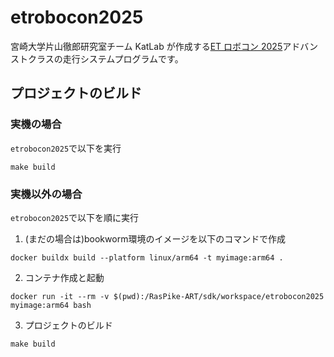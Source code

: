 # etrobocon2025

宮崎大学片山徹郎研究室チーム KatLab が作成する[ET ロボコン 2025](https://www.etrobo.jp/)アドバンストクラスの走行システムプログラムです。

## プロジェクトのビルド
### 実機の場合
```etrobocon2025```で以下を実行
```shell
make build
```
### 実機以外の場合
```etrobocon2025```で以下を順に実行
1. (まだの場合は)bookworm環境のイメージを以下のコマンドで作成
```shell
docker buildx build --platform linux/arm64 -t myimage:arm64 .
```
2. コンテナ作成と起動
```shell
docker run -it --rm -v $(pwd):/RasPike-ART/sdk/workspace/etrobocon2025 myimage:arm64 bash
```
3. プロジェクトのビルド
```shell
make build
```